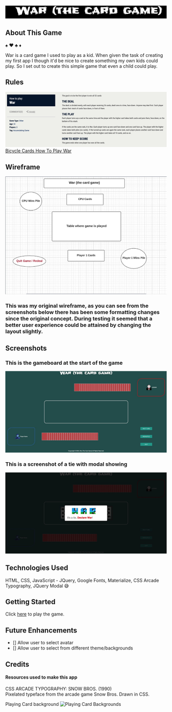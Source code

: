 ![Site Logo](./img/logo.jpeg)

## About This Game
:spades: :hearts: :clubs: :diamonds: 
 
War is a card game I used to play as a kid.  When given the task of creating my first app I though it'd be nice to create something my own kids could play.  So I set out to create this simple game that even a child could play. 

## Rules
![Rules](./img/rules.jpeg)
[Bicycle Cards How To Play War](https://bicyclecards.com/how-to-play/war/) 
 

## Wireframe
![Wireframe](./img/wireframe.jpeg)
### This was my original wireframe, as you can see from the screenshots below there has been some formatting changes since the original concept.  During testing it seemed that a better user experience could be attained by changing the layout slightly. 


## Screenshots
### This is the gameboard at the start of the game
![Start of Game](./img/gameStartScreenshot_v2.jpeg) 
 

### This is a screenshot of a tie with modal showing
![War Screenshot](./img/warScreenShot_v2.jpeg) 
 

## Technologies Used
HTML, CSS, JavaScript - JQuery, Google Fonts, Materialize, CSS Arcade Typography, JQuery Modal :sweat_smile: 
 

## Getting Started
Click [here](https://war-the-card-game.netlify.app/) to play the game. 
 

## Future Enhancements
- [] Allow user to select avatar
- [] Allow user to select from different theme/backgrounds 
 
 
## Credits
#### Resources used to make this app
CSS ARCADE TYPOGRAPHY: SNOW BROS. (1990)\
Pixelated typeface from the arcade game Snow Bros. Drawn in CSS. 
 
 
Playing Card background ![Playing Card Backgrounds](http://www.brainjar.com/css/cards/)